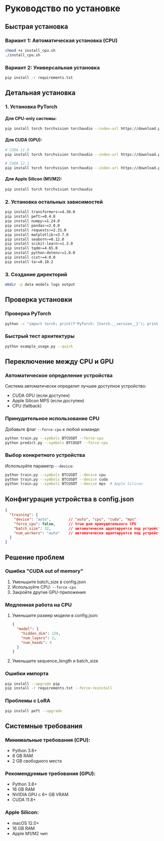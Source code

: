 # Руководство по установке

## Быстрая установка

### Вариант 1: Автоматическая установка (CPU)
```bash
chmod +x install_cpu.sh
./install_cpu.sh
```

### Вариант 2: Универсальная установка
```bash
pip install -r requirements.txt
```

## Детальная установка

### 1. Установка PyTorch

#### Для CPU-only системы:
```bash
pip install torch torchvision torchaudio --index-url https://download.pytorch.org/whl/cpu
```

#### Для CUDA (GPU):
```bash
# CUDA 11.8
pip install torch torchvision torchaudio --index-url https://download.pytorch.org/whl/cu118

# CUDA 12.1
pip install torch torchvision torchaudio --index-url https://download.pytorch.org/whl/cu121
```

#### Для Apple Silicon (M1/M2):
```bash
pip install torch torchvision torchaudio
```

### 2. Установка остальных зависимостей
```bash
pip install transformers>=4.30.0
pip install peft>=0.4.0
pip install numpy>=1.24.0
pip install pandas>=2.0.0
pip install requests>=2.31.0
pip install matplotlib>=3.7.0
pip install seaborn>=0.12.0
pip install scikit-learn>=1.3.0
pip install tqdm>=4.65.0
pip install python-dotenv>=1.0.0
pip install ccxt>=4.0.0
pip install ta>=0.10.2
```

### 3. Создание директорий
```bash
mkdir -p data models logs output
```

## Проверка установки

### Проверка PyTorch
```bash
python -c "import torch; print(f'PyTorch: {torch.__version__}'); print(f'CUDA: {torch.cuda.is_available()}')"
```

### Быстрый тест архитектуры
```bash
python example_usage.py --quick
```

## Переключение между CPU и GPU

### Автоматическое определение устройства
Система автоматически определит лучшее доступное устройство:
- CUDA GPU (если доступен)
- Apple Silicon MPS (если доступен)
- CPU (fallback)

### Принудительное использование CPU
Добавьте флаг `--force-cpu` к любой команде:
```bash
python train.py --symbols BTCUSDT --force-cpu
python predict.py --symbols BTCUSDT --force-cpu
```

### Выбор конкретного устройства
Используйте параметр `--device`:
```bash
python train.py --symbols BTCUSDT --device cpu
python train.py --symbols BTCUSDT --device cuda
python train.py --symbols BTCUSDT --device mps  # Apple Silicon
```

## Конфигурация устройства в config.json

```json
{
  "training": {
    "device": "auto",        // "auto", "cpu", "cuda", "mps"
    "force_cpu": false,      // true для принудительного CPU
    "batch_size": 32,        // автоматически адаптируется под устройство
    "num_workers": "auto"    // автоматически адаптируется под устройство
  }
}
```

## Решение проблем

### Ошибка "CUDA out of memory"
1. Уменьшите batch_size в config.json
2. Используйте CPU: `--force-cpu`
3. Закройте другие GPU-приложения

### Медленная работа на CPU
1. Уменьшите размер модели в config.json:
   ```json
   {
     "model": {
       "hidden_dim": 128,
       "num_layers": 2,
       "num_heads": 4
     }
   }
   ```
2. Уменьшите sequence_length и batch_size

### Ошибки импорта
```bash
pip install --upgrade pip
pip install -r requirements.txt --force-reinstall
```

### Проблемы с LoRA
```bash
pip install peft --upgrade
```

## Системные требования

### Минимальные требования (CPU):
- Python 3.8+
- 8 GB RAM
- 2 GB свободного места

### Рекомендуемые требования (GPU):
- Python 3.8+
- 16 GB RAM
- NVIDIA GPU с 6+ GB VRAM
- CUDA 11.8+

### Apple Silicon:
- macOS 12.0+
- 16 GB RAM
- Apple M1/M2 чип
